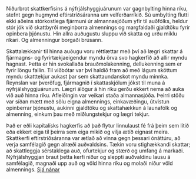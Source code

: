 Niðurbrot skattkerfisins á nýfrjálshyggjuárunum var gagnbylting hinna ríku, stefnt gegn hugmynd eftirstríðsáranna um velferðarríkið. Sú umbylting flutti ekki aðeins stórkostlega fjármuni úr almannasjóðum yfir til auðfólks, heldur stór jók við skattbyrði meginþorra almennings og margfaldaði gjaldtöku fyrir opinbera þjónustu. Hin allra auðugustu sluppu við skatta og urðu miklu ríkari. Og almenningur borgaði brúsann. 

Skattalækkanir til hinna auðugu voru réttlættar með því að lægri skattar á fjármagns- og fyrirtækjaeigendur myndu örva svo hagkerfið að allir myndu hagnast. Þetta er hin svokallaða brauðmolakenning, dellukenning sem er fyrir löngu fallin. Til viðbótar var því haldið fram að með lágum sköttum myndu skatttekjur aukast þar sem skattaundanskot myndu minnka. Reynslan var þveröfug, fjármagnið í skattaskjólum jókst til muna á nýfrjálshyggjuárunum. Lægri álögur á hin ríku gerðu ekkert nema að auka við auð hinna ríku. Afleiðingin var veikari staða almannasjóða. Þeirri stöðu var síðan mætt með sölu eigna almennings, einkavæðingu, útvistun opinberrar þjónustu, aukinni gjaldtöku og skattahækkun á launafólk og almenning, einkum þau með miðlungstekjur og lægri tekjur.

Það er eðli kapítalísks hagkerfis að það flytur linnulaust fé frá þeim sem lítið eða ekkert eiga til þeirra sem eiga mikið og vilja ætíð eignast meira. Skattkerfi eftirstríðsáranna var ætlað að vinna gegn þessari ónáttúru, að verja samfélagið gegn alræði auðvaldsins. Tækin voru stighækkandi skattar; að skattleggja sérstaklega auð, ofurtekjur og stærð og umfang á markaði. Nýfrjálshyggjan braut þetta kerfi niður og sleppti auðvaldinu lausu á samfélagið, magnaði upp auð og völd hinna ríku og molaði niður völd almennings. [Sjá nánar](https://sosialistaflokkurinn.is/2021/05/22/skattleggjum-hin-riku/)